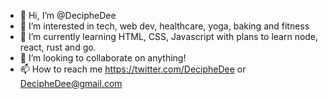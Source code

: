 - 👋 Hi, I’m @DecipheDee
- 👀 I’m interested in tech, web dev, healthcare, yoga, baking and fitness
- 🌱 I’m currently learning HTML, CSS, Javascript with plans to learn node, react, rust and go. 
- 💞️ I’m looking to collaborate on anything!
- 📫 How to reach me https://twitter.com/DecipheDee or DecipheDee@gmail.com

<!---
DecipheDee/DecipheDee is a ✨ special ✨ repository because its `README.md` (this file) appears on your GitHub profile.
You can click the Preview link to take a look at your changes.
--->
